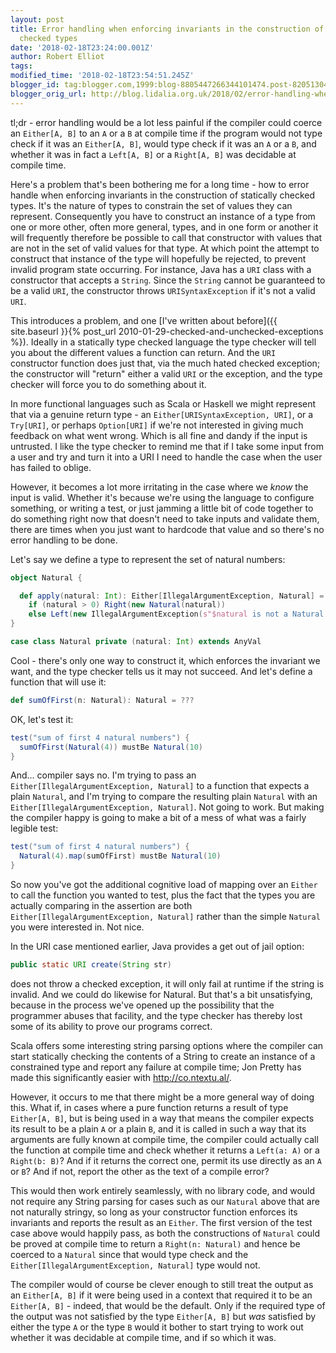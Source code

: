 ```yaml
---
layout: post
title: Error handling when enforcing invariants in the construction of statically
  checked types
date: '2018-02-18T23:24:00.001Z'
author: Robert Elliot
tags:
modified_time: '2018-02-18T23:54:51.245Z'
blogger_id: tag:blogger.com,1999:blog-8805447266344101474.post-8205130463897428226
blogger_orig_url: http://blog.lidalia.org.uk/2018/02/error-handling-when-enforcing.html
---
```


tl;dr - error handling would be a lot less painful if the compiler could coerce
an `Either[A, B]` to an `A` or a `B` at compile time if the program would not
type check if it was an `Either[A, B]`, would type check if it was an `A` or a
`B`, and whether it was in fact a `Left[A, B]` or a `Right[A, B]` was decidable
at compile time.

Here's a problem that's been bothering me for a long time - how to error handle
when enforcing invariants in the construction of statically checked types. It's
the nature of types to constrain the set of values they can represent.
Consequently you have to construct an instance of a type from one or more other,
often more general, types, and in one form or another it will frequently
therefore be possible to call that constructor with values that are not in the
set of valid values for that type. At which point the attempt to construct that
instance of the type will hopefully be rejected, to prevent invalid program
state occurring. For instance, Java has a `URI` class with a constructor that
accepts a `String`. Since the `String` cannot be guaranteed to be a valid `URI`,
the constructor throws `URISyntaxException` if it's not a valid `URI`.

This introduces a problem, and one [I've written about before]({{ site.baseurl }}{% post_url 2010-01-29-checked-and-unchecked-exceptions %}).
Ideally in a statically type checked language the type checker will tell you
about the different values a function can return. And the `URI` constructor
function does just that, via the much hated checked exception; the constructor
will "return" either a valid `URI` or the exception, and the type checker will
force you to do something about it.

In more functional languages such as Scala or Haskell we might represent that
via a genuine return type - an `Either[URISyntaxException, URI]`, or a
`Try[URI]`, or perhaps `Option[URI]` if we're not interested in giving much
feedback on what went wrong. Which is all fine and dandy if the input is
untrusted. I like the type checker to remind me that if I take some input from a
user and try and turn it into a URI I need to handle the case when the user has
failed to oblige.

However, it becomes a lot more irritating in the case where we *know* the input
is valid. Whether it's because we're using the language to configure something,
or writing a test, or just jamming a little bit of code together to do something
right now that doesn't need to take inputs and validate them, there are times
when you just want to hardcode that value and so there's no error handling to be
done.

Let's say we define a type to represent the set of natural numbers:

```scala
object Natural {

  def apply(natural: Int): Either[IllegalArgumentException, Natural] =
    if (natural > 0) Right(new Natural(natural))
    else Left(new IllegalArgumentException(s"$natural is not a Natural number"))
}

case class Natural private (natural: Int) extends AnyVal
```
Cool - there's only one way to construct it, which enforces the invariant we
want, and the type checker tells us it may not succeed. And let's define a
function that will use it:

```scala
def sumOfFirst(n: Natural): Natural = ???
```

OK, let's test it:

```scala
test("sum of first 4 natural numbers") {
  sumOfFirst(Natural(4)) mustBe Natural(10)
}
```

And... compiler says no. I'm trying to pass an
`Either[IllegalArgumentException, Natural]` to a function that expects a plain
`Natural`, and I'm trying to compare the resulting plain `Natural` with an
`Either[IllegalArgumentException, Natural]`. Not going to work. But making the
compiler happy is going to make a bit of a mess of what was a fairly legible
test:

```scala
test("sum of first 4 natural numbers") {
  Natural(4).map(sumOfFirst) mustBe Natural(10)
}
```

So now you've got the additional cognitive load of mapping over an `Either` to
call the function you wanted to test, plus the fact that the types you are
actually comparing in the assertion are both
`Either[IllegalArgumentException, Natural]` rather than the simple `Natural` you
were interested in. Not nice.

In the URI case mentioned earlier, Java provides a get out of jail option:
```java
public static URI create(String str)
```
does not throw a checked exception, it will only fail at runtime if the string
is invalid. And we could do likewise for Natural. But that's a bit unsatisfying,
because in the process we've opened up the possibility that the programmer
abuses that facility, and the type checker has thereby lost some of its ability
to prove our programs correct.

Scala offers some interesting string parsing options where the compiler can
start statically checking the contents of a String to create an instance of a
constrained type and report any failure at compile time; Jon Pretty has made
this significantly easier with http://co.ntextu.al/.

However, it occurs to me that there might be a more general way of doing this.
What if, in cases where a pure function returns a result of type `Either[A, B]`,
but is being used in a way that means the compiler expects its result to be a
plain `A` or a plain `B`, and it is called in such a way that its arguments are
fully known at compile time, the compiler could actually call the function at
compile time and check whether it returns a `Left(a: A)` or a `Right(b: B)`? And
if it returns the correct one, permit its use directly as an `A` or `B`? And if
 not, report the other as the text of a compile error?

This would then work entirely seamlessly, with no library code, and would not
require any String parsing for cases such as our `Natural` above that are not
naturally stringy, so long as your constructor function enforces its invariants
and reports the result as an `Either`. The first version of the test case above
would happily pass, as both the constructions of `Natural` could be proved at
compile time to return a `Right(n: Natural)` and hence be coerced to a `Natural`
since that would type check and the `Either[IllegalArgumentException, Natural]`
type would not.

The compiler would of course be clever enough to still treat the output as an
`Either[A, B]` if it were being used in a context that required it to be an
`Either[A, B]` - indeed, that would be the default. Only if the required type of
the output was not satisfied by the type `Either[A, B]` but _was_ satisfied by
either the type `A` or the type `B` would it bother to start trying to work out
whether it was decidable at compile time, and if so which it was.
